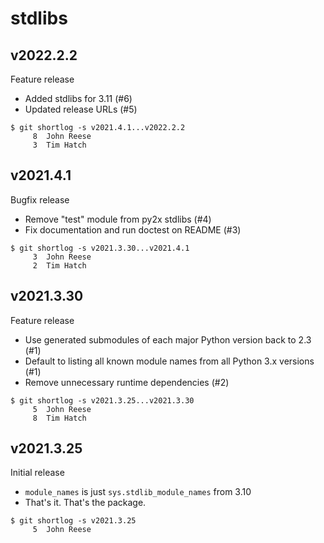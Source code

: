 stdlibs
=======

v2022.2.2
---------

Feature release

- Added stdlibs for 3.11 (#6)
- Updated release URLs (#5)

```
$ git shortlog -s v2021.4.1...v2022.2.2
     8	John Reese
     3	Tim Hatch
```


v2021.4.1
---------

Bugfix release

* Remove "test" module from py2x stdlibs (#4)
* Fix documentation and run doctest on README (#3)

```
$ git shortlog -s v2021.3.30...v2021.4.1
     3	John Reese
     2	Tim Hatch
```


v2021.3.30
----------

Feature release

* Use generated submodules of each major Python version back to 2.3 (#1)
* Default to listing all known module names from all Python 3.x versions (#1)
* Remove unnecessary runtime dependencies (#2)

```
$ git shortlog -s v2021.3.25...v2021.3.30
     5	John Reese
     8	Tim Hatch
```


v2021.3.25
----------

Initial release

* `module_names` is just `sys.stdlib_module_names` from 3.10
* That's it. That's the package.

```
$ git shortlog -s v2021.3.25
     5	John Reese
```

